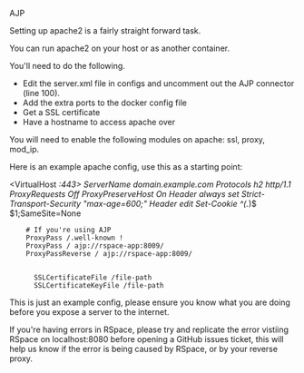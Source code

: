 AJP

Setting up apache2 is a fairly straight forward task. 

You can run apache2 on your host or as another container.

You'll need to do the following.

- Edit the server.xml file in configs and uncomment out the AJP connector (line 100).
- Add the extra ports to the docker config file
- Get a SSL certificate
- Have a hostname to access apache over

You will need to enable the following modules on apache: ssl, proxy, mod_ip.

Here is an example apache config, use this as a starting point:

<VirtualHost *:443>
        ServerName domain.example.com
        Protocols h2 http/1.1
        ProxyRequests Off
        ProxyPreserveHost On
        Header always set Strict-Transport-Security "max-age=600;"
        Header edit Set-Cookie ^(.*)$ $1;SameSite=None

        
        # If you're using AJP
        ProxyPass /.well-known !
        ProxyPass / ajp://rspace-app:8009/
        ProxyPassReverse / ajp://rspace-app:8009/


	      SSLCertificateFile /file-path
	      SSLCertificateKeyFile /file-path

</VirtualHost>

This is just an example config, please ensure you know what you are doing before you expose a server to the internet.

If you're having errors in RSpace, please try and replicate the error vistiing RSpace on localhost:8080 before opening a GitHub issues ticket, this will help us know if the error is being caused by RSpace, or by your reverse proxy.
